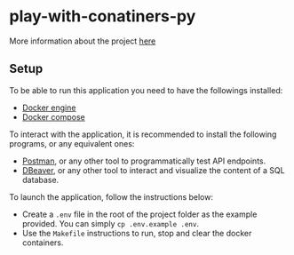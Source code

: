 # play-with-conatiners-py

More information about the project
[here](https://github.com/01-edu/public/blob/master/subjects/devops/play-with-containers/README.md)

## Setup

To be able to run this application you need to have the followings installed:
- [Docker engine](https://docs.docker.com/engine/install/)
- [Docker compose](https://docs.docker.com/compose/install/)

To interact with the application, it is recommended to install the following
programs, or any equivalent ones:
- [Postman](https://www.postman.com/downloads/), or any other tool to
  programmatically test API endpoints.
- [DBeaver](https://dbeaver.io/download/), or any other tool to interact and
  visualize the content of a SQL database.

To launch the application, follow the instructions below:
- Create a `.env` file in the root of the project folder as the example
  provided. You can simply `cp .env.example .env`.
- Use the `Makefile` instructions to run, stop and clear the docker containers.
